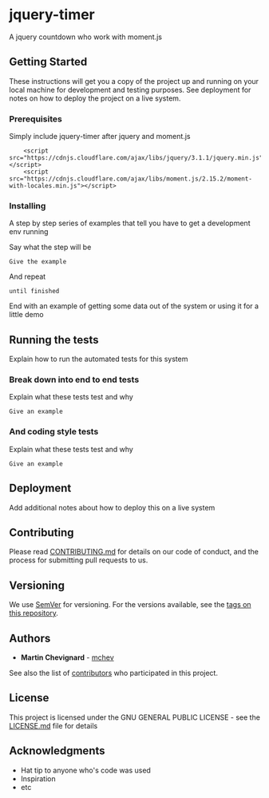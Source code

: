 # jquery-timer
A jquery countdown who work with moment.js

## Getting Started

These instructions will get you a copy of the project up and running on your local machine for development and testing purposes. See deployment for notes on how to deploy the project on a live system.

### Prerequisites

Simply include jquery-timer after jquery and moment.js

```
	<script src="https://cdnjs.cloudflare.com/ajax/libs/jquery/3.1.1/jquery.min.js"></script>
	<script src="https://cdnjs.cloudflare.com/ajax/libs/moment.js/2.15.2/moment-with-locales.min.js"></script>
```

### Installing

A step by step series of examples that tell you have to get a development env running

Say what the step will be

```
Give the example
```

And repeat

```
until finished
```

End with an example of getting some data out of the system or using it for a little demo

## Running the tests

Explain how to run the automated tests for this system

### Break down into end to end tests

Explain what these tests test and why

```
Give an example
```

### And coding style tests

Explain what these tests test and why

```
Give an example
```

## Deployment

Add additional notes about how to deploy this on a live system

## Contributing

Please read [CONTRIBUTING.md](https://gist.github.com/PurpleBooth/b24679402957c63ec426) for details on our code of conduct, and the process for submitting pull requests to us.

## Versioning

We use [SemVer](http://semver.org/) for versioning. For the versions available, see the [tags on this repository](https://github.com/your/project/tags). 

## Authors

* **Martin Chevignard** - [mchev](https://github.com/mchev)

See also the list of [contributors](https://github.com/mchev/jquery-timer/contributors) who participated in this project.

## License

This project is licensed under the GNU GENERAL PUBLIC LICENSE - see the [LICENSE.md](LICENSE.md) file for details

## Acknowledgments

* Hat tip to anyone who's code was used
* Inspiration
* etc
